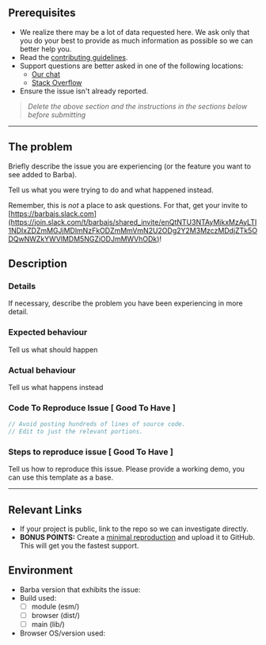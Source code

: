<!-- markdownlint-disable MD002 -->

## Prerequisites

- We realize there may be a lot of data requested here. We ask only that you do your best to provide as much information as possible so we can better help you.
- Read the [contributing guidelines](https://github.com/barbajs/barba/blob/master/CONTRIBUTING.md).
- Support questions are better asked in one of the following locations:
  - [Our chat](https://barbajs.slack.com)
  - [Stack Overflow](https://stackoverflow.com/questions/tagged/barbajs)
- Ensure the issue isn't already reported.

> _Delete the above section and the instructions in the sections below before submitting_

---

## The problem

Briefly describe the issue you are experiencing (or the feature you want to see added to Barba).

Tell us what you were trying to do and what happened instead.

Remember, this is _not_ a place to ask questions. For that, get your invite to [https://barbajs.slack.com](https://join.slack.com/t/barbajs/shared_invite/enQtNTU3NTAyMjkxMzAyLTI1NDIxZDZmMGJjMDlmNzFkODZmMmVmN2U2ODg2Y2M3MzczMDdjZTk5ODQwNWZkYWVlMDM5NGZiODJmMWVhODk)!

## Description

### Details

If necessary, describe the problem you have been experiencing in more detail.

### Expected behaviour

Tell us what should happen

### Actual behaviour

Tell us what happens instead

### Code To Reproduce Issue [ Good To Have ]

```js
// Avoid posting hundreds of lines of source code.
// Edit to just the relevant portions.
```

### Steps to reproduce issue [ Good To Have ]

Tell us how to reproduce this issue. Please provide a working demo, you can use this template as a base.

---

## Relevant Links

- If your project is public, link to the repo so we can investigate directly.
- **BONUS POINTS:** Create a [minimal reproduction](http://stackoverflow.com/help/mcve) and upload it to GitHub. This will get you the fastest support.

## Environment

- Barba version that exhibits the issue:
- Build used:
  - [ ] module (esm/)
  - [ ] browser (dist/)
  - [ ] main (lib/)
- Browser OS/version used:
